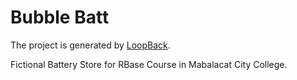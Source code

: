 # Bubble Batt

The project is generated by [LoopBack](http://loopback.io).

Fictional Battery Store for RBase Course in Mabalacat City College.
